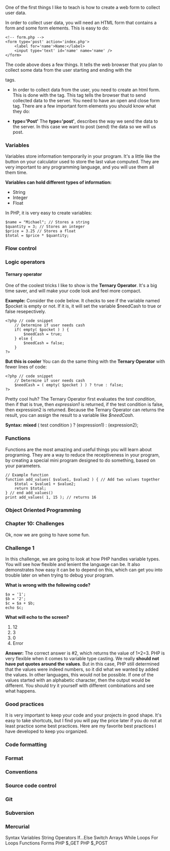 One of the first things I like to teach is how to create a web form to collect user data. 

In order to collect user data, you will need an HTML form that contains a form and some form elements. This is easy to do:

	<!-- form.php -->
	<form type='post' action='index.php'>
		<label for='name'>Name:</label>
		<input type='text' id='name' name='name' />
	</form>

The code above does a few things. It tells the web browser that you plan to collect some data from the user starting and ending with the <form> tags. 

- **<form>**
In order to collect data from the user, you need to create an html form. This is done with the *<form>* tag. This tag tells the browser that to send collected data to the server. You need to have an open and close form tag. There are a few important form elements you should know what they do:

- **type='Post'**
The __type='post'__, describes the way we send the data to the server. In this case we want to post (send) the data so we will us post.  

### Variables
Variables store information temporarily in your program. It's a little like the button on your calculator used to store the last value computed. They are very important to any programming language, and you will use them all them time.

**Variables can hold different types of information:**

- String
- Integer
- Float

In PHP, it is very easy to create variables:

	$name = "Michael"; // Stores a string
	$quantity = 3; // Stores an integer
	$price = 3.25 // Stores a float
	$total = $price * $quantity;

### Flow control

### Logic operators

#### Ternary operator
One of the coolest tricks I like to show is the **Ternary Operator**. It's a big time saver, and will make your code look and feel more compact.

**Example:**
Consider the code below. It checks to see if the variable named $pocket is empty or not. If it is, it will set the variable $needCash to true or false resepectively. 

	<?php // code snippet
		// Determine if user needs cash 
		if( empty( $pocket ) ) {
			$needCash = true;
		} else {
			$needCash = false;
		}
	?>

**But this is cooler**
You can do the same thing with the **Ternary Operator** with fewer lines of code:

	<?php // code snippet
		// Determine if user needs cash 
		$needCash = ( empty( $pocket ) ) ? true : false;
	?>

Pretty cool huh? The Ternary Operator first evaluates the *test condition*, then if that is true, then *expression1* is returned, if the test condition is false, then expression2 is returned. Because the Ternary Operator can returns the result, you can assign the result to a variable like *$needCash*.

**Syntax:**
__mixed__ ( test condition ) ? (expression1) : (expression2);

### Functions
Functions are the most amazing and useful things you will learn about programing. They are a way to reduce the receptiveness in your program, by creating a special mini program designed to do something, based on your parameters.

	// Example function
	function add_values( $value1, $value2 ) { // Add two values together
		$total = $value1 + $value2;
		return $total;
	} // end add_values()
	print add_values( 1, 15 ); // returns 16

### Object Oriented Programming

### Chapter 10: Challenges
Ok, now we are going to have some fun. 

### Challenge 1
In this challenge, we are going to look at how PHP handles variable types. You will see how flexible and lenient the language can be. It also demonstrates how easy it can be to depend on this, which can get you into trouble later on when trying to debug your program.

**What is wrong with the following code?**

	$a = '1';
	$b = '2';
	$c = $a + $b;
	echo $c;

**What will echo to the screen?**

1. 12
2. 3
3. 0
4. Error

**Answer:** The correct answer is #2, which returns the value of 1+2=3. PHP is very flexible when it comes to variable type casting. We really __should not have put quotes around the values__. But in this case, PHP still determined that the values were indeed numbers, so it did what we wanted by added the values. In other languages, this would not be possible. If one of the values started with an alphabetic character, then the output would be different. You should try it yourself with different combinations and see what happens.

### Good practices
It is very important to keep your code and your projects in good shape. It's easy to take shortcuts, but I find you will pay the price later if you do not at least practice some best practices. Here are my favorite best practices I have developed to keep you organized.

### Code formatting
### Format
### Conventions

### Source code control
### Git
### Subversion
### Mercurial

Syntax
Variables
String
Operators
If...Else
Switch
Arrays
While Loops
For Loops
Functions
Forms
PHP $_GET
PHP $_POST
